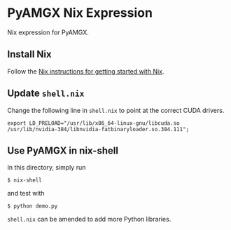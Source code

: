# PyAMGX Nix Expression

Nix expression for PyAMGX. 

## Install Nix

Follow the [Nix instructions for getting started with
Nix](https://nixos.org/nix/manual/#chap-quick-start).

## Update `shell.nix`

Change the following line in `shell.nix` to point at the correct CUDA
drivers.

```
export LD_PRELOAD="/usr/lib/x86_64-linux-gnu/libcuda.so /usr/lib/nvidia-384/libnvidia-fatbinaryloader.so.384.111";
```

## Use PyAMGX in nix-shell

In this directory, simply run

    $ nix-shell

and test with

    $ python demo.py

`shell.nix` can be amended to add more Python libraries.
